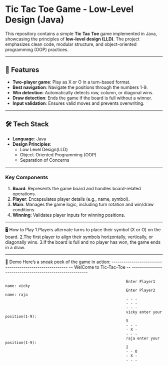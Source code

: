 # Tic Tac Toe Game - Low-Level Design (Java)

This repository contains a simple **Tic Tac Toe** game implemented in Java, showcasing the principles of **low-level design (LLD)**. The project emphasizes clean code, modular structure, and object-oriented programming (OOP) practices.

---

## 📖 Features

- **Two-player game**: Play as X or O in a turn-based format.
- **Best navigation**: Navigate the positions through the numbers 1-9.
- **Win detection**: Automatically detects row, column, or diagonal wins.
- **Draw detection**: Ends the game if the board is full without a winner.
- **Input validation**: Ensures valid moves and prevents overwriting.

---

## 🛠️ Tech Stack

- **Language**: Java  
- **Design Principles**:
  - Low Level Design(LLD)
  - Object-Oriented Programming (OOP)
  - Separation of Concerns

---

### Key Components
1. **Board**: Represents the game board and handles board-related operations.
2. **Player**: Encapsulates player details (e.g., name, symbol).
3. **Main**: Manages the game logic, including turn rotation and win/draw conditions.
4. **Winning**: Validates player inputs for winning positions.

---

🖥️ How to Play
1.Players alternate turns to place their symbol (X or O) on the board.
2.The first player to align their symbols horizontally, vertically, or diagonally wins.
3.If the board is full and no player has won, the game ends in a draw.

---

🎨 Demo
Here’s a sneak peek of the game in action:
                                                          --------------------------------------------------------
                                                          --               WelCome to Tic-Tac-Toe               --
                                                          --------------------------------------------------------
                                                          
                                                          Enter Player1 name: vicky
                                                          Enter Player2 name: raja
                                                          - - -
                                                          - - -
                                                          - - -
                                                          vicky enter your position(1-9): 
                                                          5
                                                          - - -
                                                          - X -
                                                          - - -
                                                          raja enter your position(1-9): 
                                                          2
                                                          - - O
                                                          - X -
                                                          - - -
